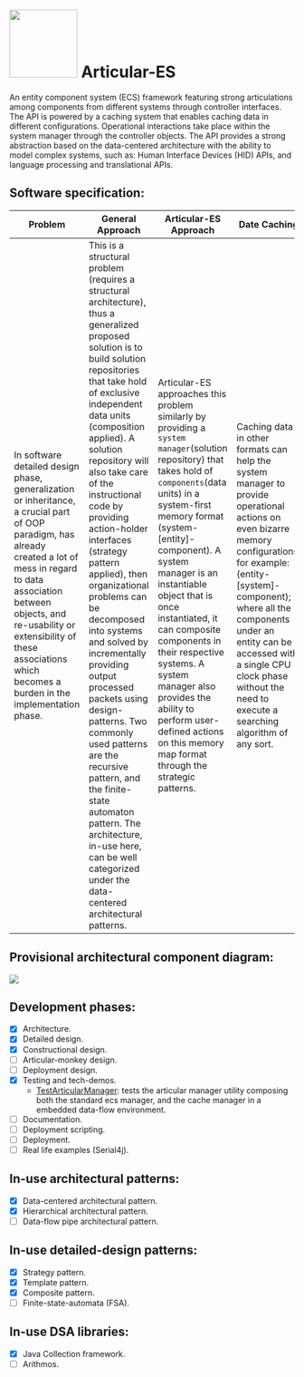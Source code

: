 # <img src="https://github.com/Software-Hardware-Codesign/Articular-ES/assets/60224159/6d7d9ff3-60f9-476e-85aa-686ca4330b7f" width=120 height=120/> Articular-ES
An entity component system (ECS) framework featuring strong articulations among components
from different systems through controller interfaces. The API is powered by a caching system that enables caching data in different
configurations. Operational interactions take place within the system manager through the controller
objects. The API provides a strong abstraction based on the data-centered architecture with the ability to model complex systems, such as: Human Interface Devices (HID) APIs, and language processing and translational APIs.

## Software specification:

| Problem                                                                                                                                                                                                                                                                                        | General Approach                                                                                                                                                                                                                                                                                                                                                                                                                                                                                                                                                                                                                                                                                                 | Articular-ES Approach                                                                                                                                                                                                                                                                                                                                                                                                                                                            | Date Caching | Articular-ES parts                                                                                                                                                                                                                                                                                                                     | Articular-monkey                                                                                                                                                              | 
|------------------------------------------------------------------------------------------------------------------------------------------------------------------------------------------------------------------------------------------------------------------------------------------------|------------------------------------------------------------------------------------------------------------------------------------------------------------------------------------------------------------------------------------------------------------------------------------------------------------------------------------------------------------------------------------------------------------------------------------------------------------------------------------------------------------------------------------------------------------------------------------------------------------------------------------------------------------------------------------------------------------------|----------------------------------------------------------------------------------------------------------------------------------------------------------------------------------------------------------------------------------------------------------------------------------------------------------------------------------------------------------------------------------------------------------------------------------------------------------------------------------|---------------------------------------------------------------------------------------------------------------------------------------------------------------------------------------------------------------------------------------------------------------------------------------------------------------------------------|-------------------------------------------------------------------------------------------------------------------------------------------------------------------------------|--------------------|
| In software detailed design phase, generalization or inheritance, a crucial part of OOP paradigm, has already created a lot of mess in regard to data association between objects, and re-usability or extensibility of these associations which becomes a burden in the implementation phase. | This is a structural problem (requires a structural architecture), thus a generalized proposed solution is to build solution repositories that take hold of exclusive independent data units (composition applied). A solution repository will also take care of the instructional code by providing action-holder interfaces (strategy pattern applied), then organizational problems can be decomposed into systems and solved by incrementally providing output processed packets using design-patterns. Two commonly used patterns are the recursive pattern, and the finite-state automaton pattern. The architecture, in-use here, can be well categorized under the data-centered architectural patterns. | Articular-ES approaches this problem similarly by providing a `system manager`(solution repository) that takes hold of `components`(data units) in a system-first memory format (system-[entity]-component). A system manager is an instantiable object that is once instantiated, it can composite components in their respective systems. A system manager also provides the ability to perform user-defined actions on this memory map format through the strategic patterns. | Caching data in other formats can help the system manager to provide operational actions on even bizarre memory configurations, for example: (entity-[system]-component); where all the components under an entity can be accessed with a single CPU clock phase without the need to execute a searching algorithm of any sort. | The main building blocks in articular-es is the _Component_ interface and the _memory maps_, and the composition between these basic constituents is the power of articular-es. System managers provide an interactive environment among systems' components through system controllers, while the _Component_ and its descendents provide the structural capabilities for the framework. ECS modules act as components' collections, and are considered components from an abstractive perspective to enable reusability in the same API, and seemless extensibility. | Articular-ES is a generalized architectural API. Specializations can be implemented easily bearing in mind the pros and weaknesses. Articular-monkey is a WIP specialization. |

## Provisional architectural component diagram:
<img src="https://github.com/Software-Hardware-Codesign/Articular-ES/blob/master/.assets/component-interface-design.svg"/>

## Development phases: 
- [x] Architecture.
- [x] Detailed design.
- [x] Constructional design.
- [ ] Articular-monkey design.
- [ ] Deployment design.
- [x] Testing and tech-demos.
    * [TestArticularManager](https://github.com/Software-Hardware-Codesign/Articular-ES/blob/master/articular-examples/src/main/java/articular/example/TestArticularManager.java): tests the articular manager utility composing both the standard ecs manager, and the cache manager in a embedded data-flow environment.  
- [ ] Documentation.
- [ ] Deployment scripting.
- [ ] Deployment.
- [ ] Real life examples (Serial4j).

## In-use architectural patterns: 
- [x] Data-centered architectural pattern.
- [x] Hierarchical architectural pattern.
- [ ] Data-flow pipe architectural pattern.

## In-use detailed-design patterns:
- [x] Strategy pattern.
- [x] Template pattern.
- [x] Composite pattern.
- [ ] Finite-state-automata (FSA).

## In-use DSA libraries: 
- [x] Java Collection framework.
- [ ] Arithmos.
